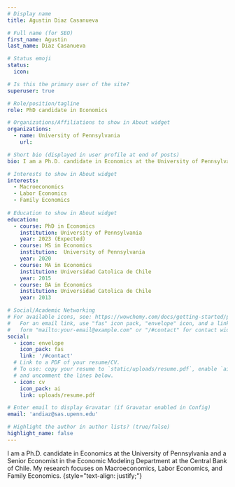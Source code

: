 ```yaml
---
# Display name
title: Agustin Diaz Casanueva

# Full name (for SEO)
first_name: Agustin 
last_name: Diaz Casanueva

# Status emoji
status:
  icon: 

# Is this the primary user of the site?
superuser: true

# Role/position/tagline
role: PhD candidate in Economics

# Organizations/Affiliations to show in About widget
organizations:
  - name: University of Pennsylvania
    url:

# Short bio (displayed in user profile at end of posts)
bio: I am a Ph.D. candidate in Economics at the University of Pennsylvania and a Senior Economist in the Economic Modeling Department at the Central Bank of Chile.

# Interests to show in About widget
interests:
  - Macroeconomics
  - Labor Economics
  - Family Economics
  
# Education to show in About widget
education:
  - course: PhD in Economics
    institution: University of Pennsylvania
    year: 2023 (Expected)
  - course: MS in Economics
    institution:  University of Pennsylvania
    year: 2020  
  - course: MA in Economics
    institution: Universidad Catolica de Chile
    year: 2015
  - course: BA in Economics
    institution: Universidad Catolica de Chile
    year: 2013

# Social/Academic Networking
# For available icons, see: https://wowchemy.com/docs/getting-started/page-builder/#icons
#   For an email link, use "fas" icon pack, "envelope" icon, and a link in the
#   form "mailto:your-email@example.com" or "/#contact" for contact widget.
social:
  - icon: envelope
    icon_pack: fas
    link: '/#contact'
  # Link to a PDF of your resume/CV.
  # To use: copy your resume to `static/uploads/resume.pdf`, enable `ai` icons in `params.yaml`,
  # and uncomment the lines below.
  - icon: cv
    icon_pack: ai
    link: uploads/resume.pdf

# Enter email to display Gravatar (if Gravatar enabled in Config)
email: 'andiaz@sas.upenn.edu'

# Highlight the author in author lists? (true/false)
highlight_name: false
---
```


I am a Ph.D. candidate in Economics at the University of Pennsylvania and a Senior Economist in the Economic Modeling Department at the Central Bank of Chile. My research focuses on Macroeconomics, Labor Economics, and Family Economics.
{style="text-align: justify;"}

  